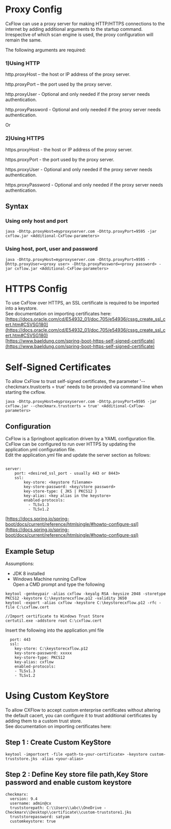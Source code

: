 
# Proxy Config

CxFlow can use a proxy server for making HTTP/HTTPS connections to the internet by adding additional arguments to the startup command. Irrespective of which scan engine is used, the proxy configuration will remain the same.

The following arguments are required:

### 1)Using HTTP
http.proxyHost – the host or IP address of the proxy server.

http.proxyPort – the port used by the proxy server.

http.proxyUser - Optional and only needed if the proxy server needs authentication.

http.proxyPassword - Optional and only needed if the proxy server needs authentication.

Or

### 2)Using HTTPS

https.proxyHost - the host or IP address of the proxy server.

https.proxyPort - the port used by the proxy server.

https.proxyUser - Optional and only needed if the proxy server needs authentication.

https.proxyPassword - Optional and only needed if the proxy server needs authentication.


## Syntax

### Using only host and port

```
java -Dhttp.proxyHost=myproxyserver.com -Dhttp.proxyPort=9595 -jar cxflow.jar <Additional-CxFlow-parameters>
```

### Using host, port, user and password

```
java -Dhttp.proxyHost=myproxyserver.com -Dhttp.proxyPort=9595 -Dhttp.proxyUser=<proxy user> -Dhttp.proxyPassword=<proxy password> -jar cxflow.jar <Additional-CxFlow-parameters>
```

# HTTPS Config

To use CxFlow over HTTPS, an SSL certificate is required to be imported into a keystore.
<br>See documentation on importing certificates here: 
<br>[https://docs.oracle.com/cd/E54932_01/doc.705/e54936/cssg_create_ssl_cert.htm#CSVSG180](https://docs.oracle.com/cd/E54932_01/doc.705/e54936/cssg_create_ssl_cert.htm#CSVSG180)
<br>[https://www.baeldung.com/spring-boot-https-self-signed-certificate](https://www.baeldung.com/spring-boot-https-self-signed-certificate)


# Self-Signed Certificates

To allow CxFlow to trust self-signed certificates, the parameter '--checkmarx.trustcerts = true' needs to be provided via command line when starting the cxflow.

```
java -Dhttp.proxyHost=myproxyserver.com -Dhttp.proxyPort=9595 -jar cxflow.jar --checkmarx.trustcerts = true' <Additional-CxFlow-parameters>
```

## Configuration
CxFlow is a Springboot application driven by a YAML configuration file. CxFlow can be configured to run over HTTPS by updating the application.yml configuration file.
<br>Edit the application.yml file and update the server section as follows:
```

server:
    port: <desired_ssl_port - usually 443 or 8443>
    ssl:
        key-store: <keystore filename>
        key-store-password: <key/store password>
        key-store-type: { JKS | PKCS12 }
        key-alias: <key alias in the keystore>
        enabled-protocols:
          - TLSv1.3
          - TLSv1.2
```
[https://docs.spring.io/spring-boot/docs/current/reference/htmlsingle/#howto-configure-ssl](https://docs.spring.io/spring-boot/docs/current/reference/htmlsingle/#howto-configure-ssl)

## Example Setup
Assumptions:
  * JDK 8 installed
  * Windows Machine running CxFlow
<br>Open a CMD prompt and type the following
```
keytool -genkeypair -alias cxflow -keyalg RSA -keysize 2048 -storetype PKCS12 -keystore C:\keystorecxflow.p12 -validity 3650
keytool -export -alias cxflow -keystore C:\keystorecxflow.p12 -rfc -file C:\cxflow.cert
 
//Import certificate to Windows Trust Store
certutil.exe -addstore root C:\cxflow.cert
```
Insert the following into the application.yml file
```
  port: 443
  ssl:
    key-store: C:\keystorecxflow.p12
    key-store-password: xxxxx
    key-store-type: PKCS12
    key-alias: cxflow
    enabled-protocols:
    - TLSv1.3
    - TLSv1.2
```
# Using Custom KeyStore

To allow CXFlow to accept custom enterprise certificates without altering the default cacert, you can configure it to trust additional certificates by adding them to a custom trust store.<br>See documentation on importing certificates here:

## Step 1 : Create Custom KeyStore
```
keytool -importcert -file <path-to-your-certificate> -keystore custom-truststore.jks -alias <your-alias>

```

## Step 2 : Define Key store file path,Key Store password and enable custom keystore

```
checkmarx:
  version: 9.4
  username: admin@cx
  truststorepath: C:\\Users\\abc\\OneDrive - Checkmarx\\Desktop\\certificate\\custom-truststore1.jks
  truststorepassword: satyam
  customkeystore: true

```
